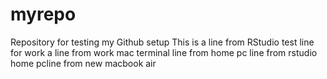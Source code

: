 # myrepo
Repository for testing my Github setup
This is a line from RStudio
test line for work
a line from work mac terminal
line from home pc
line from rstudio home pcline from new macbook air
